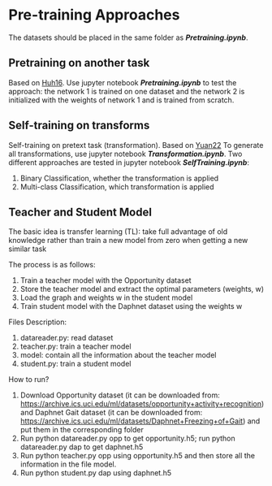 # Pre-training Approaches
The datasets should be placed in the same folder as ***Pretraining.ipynb***.
## Pretraining on another task 
Based on [Huh16](https://arxiv.org/abs/1608.08614).
Use jupyter notebook ***Pretraining.ipynb*** to test the approach: 
the network 1 is trained on one dataset and the network 2 is initialized with the weights of network 1 and is trained from scratch.

## Self-training on transforms
Self-training on pretext task (transformation). Based on [Yuan22](https://arxiv.org/abs/2206.02909) 
To generate all transformations, use jupyter notebook ***Transformation.ipynb***.
Two different approaches are tested in jupyter notebook ***SelfTraining.ipynb***:
1. Binary Classification, whether the transformation is applied
2. Multi-class Classification, which transformation is applied

## Teacher and Student Model
The basic idea is transfer learning (TL): take full advantage of old knowledge rather than train a new model from zero when getting a new similar task

The process is as follows:
1) Train a teacher model with the Opportunity dataset
2) Store the teacher model and extract the optimal parameters (weights, w)
3) Load the graph and weights w in the student model
4) Train student model with the Daphnet dataset using the weights w

Files Description:
1) datareader.py: read dataset
2) teacher.py: train a teacher model
3) model: contain all the information about the teacher model
4) student.py: train a student model

How to run?
1) Download Opportunity dataset (it can be downloaded from: https://archive.ics.uci.edu/ml/datasets/opportunity+activity+recognition) and Daphnet Gait dataset (it can be downloaded from: https://archive.ics.uci.edu/ml/datasets/Daphnet+Freezing+of+Gait) and put them in the corresponding folder
2) Run python datareader.py opp to get opportunity.h5; run python datareader.py dap to get daphnet.h5
3) Run python teacher.py opp using opportunity.h5 and then store all the information in the file model.
4) Run python student.py dap using daphnet.h5
